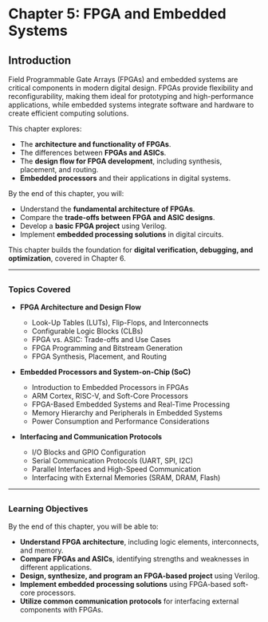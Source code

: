 # Chapter 5: FPGA and Embedded Systems

## <h2 id="intro">Introduction</h2>
Field Programmable Gate Arrays (FPGAs) and embedded systems are critical components in modern digital design. FPGAs provide flexibility and reconfigurability, making them ideal for prototyping and high-performance applications, while embedded systems integrate software and hardware to create efficient computing solutions.

This chapter explores:
- The **architecture and functionality of FPGAs**.
- The differences between **FPGAs and ASICs**.
- The **design flow for FPGA development**, including synthesis, placement, and routing.
- **Embedded processors** and their applications in digital systems.

By the end of this chapter, you will:
- Understand the **fundamental architecture of FPGAs**.
- Compare the **trade-offs between FPGA and ASIC designs**.
- Develop a **basic FPGA project** using Verilog.
- Implement **embedded processing solutions** in digital circuits.

This chapter builds the foundation for **digital verification, debugging, and optimization**, covered in Chapter 6.

---

## <h3 id="topics">Topics Covered</h3>
- **FPGA Architecture and Design Flow**
  - Look-Up Tables (LUTs), Flip-Flops, and Interconnects
  - Configurable Logic Blocks (CLBs)
  - FPGA vs. ASIC: Trade-offs and Use Cases
  - FPGA Programming and Bitstream Generation
  - FPGA Synthesis, Placement, and Routing

- **Embedded Processors and System-on-Chip (SoC)**
  - Introduction to Embedded Processors in FPGAs
  - ARM Cortex, RISC-V, and Soft-Core Processors
  - FPGA-Based Embedded Systems and Real-Time Processing
  - Memory Hierarchy and Peripherals in Embedded Systems
  - Power Consumption and Performance Considerations

- **Interfacing and Communication Protocols**
  - I/O Blocks and GPIO Configuration
  - Serial Communication Protocols (UART, SPI, I2C)
  - Parallel Interfaces and High-Speed Communication
  - Interfacing with External Memories (SRAM, DRAM, Flash)

---

## <h3 id="learningobjectives">Learning Objectives</h3>
By the end of this chapter, you will be able to:
- **Understand FPGA architecture**, including logic elements, interconnects, and memory.
- **Compare FPGAs and ASICs**, identifying strengths and weaknesses in different applications.
- **Design, synthesize, and program an FPGA-based project** using Verilog.
- **Implement embedded processing solutions** using FPGA-based soft-core processors.
- **Utilize common communication protocols** for interfacing external components with FPGAs.
